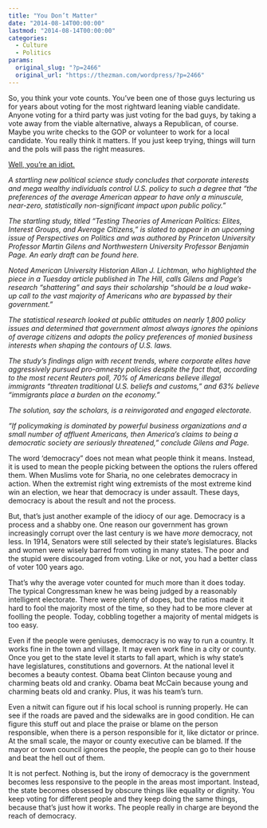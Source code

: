 ```yaml
---
title: "You Don’t Matter"
date: "2014-08-14T00:00:00"
lastmod: "2014-08-14T00:00:00"
categories:
  - Culture
  - Politics
params:
  original_slug: "?p=2466"
  original_url: "https://thezman.com/wordpress/?p=2466"
---
```


So, you think your vote counts. You’ve been one of those guys lecturing
us for years about voting for the most rightward leaning viable
candidate. Anyone voting for a third party was just voting for the bad
guys, by taking a vote away from the viable alternative, always a
Republican, of course. Maybe you write checks to the GOP or volunteer to
work for a local candidate. You really think it matters. If you just
keep trying, things will turn and the pols will pass the right measures.

<a
href="http://www.breitbart.com/Big-Government/2014/08/12/Study-You-Have-Near-Zero-Impact-on-U-S-Policy"
rel="noopener noreferrer" target="_blank">Well, you’re an idiot.</a>

*A startling new political science study concludes that corporate
interests and mega wealthy individuals control U.S. policy to such a
degree that “the preferences of the average American appear to have only
a minuscule, near-zero, statistically non-significant impact upon public
policy.”*

*The startling study, titled “Testing Theories of American Politics:
Elites, Interest Groups, and Average Citizens,” is slated to appear in
an upcoming issue of Perspectives on Politics and was authored by
Princeton University Professor Martin Gilens and Northwestern University
Professor Benjamin Page. An early draft can be found here.*

*Noted American University Historian Allan J. Lichtman, who highlighted
the piece in a Tuesday article published in The Hill, calls Gilens and
Page’s research “shattering” and says their scholarship “should be a
loud wake-up call to the vast majority of Americans who are bypassed by
their government.”*

*The statistical research looked at public attitudes on nearly 1,800
policy issues and determined that government almost always ignores the
opinions of average citizens and adopts the policy preferences of monied
business interests when shaping the contours of U.S. laws.*

*The study’s findings align with recent trends, where corporate elites
have aggressively pursued pro-amnesty policies despite the fact that,
according to the most recent Reuters poll, 70% of Americans believe
illegal immigrants “threaten traditional U.S. beliefs and customs,” and
63% believe “immigrants place a burden on the economy.”*

*The solution, say the scholars, is a reinvigorated and engaged
electorate.*

*“If policymaking is dominated by powerful business organizations and a
small number of affluent Americans, then America’s claims to being a
democratic society are seriously threatened,” conclude Gilens and Page.*

The word ‘democracy” does not mean what people think it means. Instead,
it is used to mean the people picking between the options the rulers
offered them. When Muslims vote for Sharia, no one celebrates democracy
in action. When the extremist right wing extremists of the most extreme
kind win an election, we hear that democracy is under assault. These
days, democracy is about the result and not the process.

But, that’s just another example of the idiocy of our age. Democracy is
a process and a shabby one. One reason our government has grown
increasingly corrupt over the last century is we have *more* democracy,
not less. In 1914, Senators were still selected by their state’s
legislatures. Blacks and women were wisely barred from voting in many
states. The poor and the stupid were discouraged from voting. Like or
not, you had a better class of voter 100 years ago.

That’s why the average voter counted for much more than it does today.
The typical Congressman knew he was being judged by a reasonably
intelligent electorate. There were plenty of dopes, but the ratios made
it hard to fool the majority most of the time, so they had to be more
clever at foolling the people. Today, cobbling together a majority of
mental midgets is too easy.

Even if the people were geniuses, democracy is no way to run a country.
It works fine in the town and village. It may even work fine in a city
or county. Once you get to the state level it starts to fall apart,
which is why state’s have legislatures, constitutions and governors. At
the national level it becomes a beauty contest. Obama beat Clinton
because young and charming beats old and cranky. Obama beat McCain
because young and charming beats old and cranky. Plus, it was his team’s
turn.

Even a nitwit can figure out if his local school is running properly. He
can see if the roads are paved and the sidewalks are in good condition.
He can figure this stuff out and place the praise or blame on the person
responsible, when there is a person responsible for it, like dictator or
prince. At the small scale, the mayor or county executive can be blamed.
If the mayor or town council ignores the people, the people can go to
their house and beat the hell out of them.

It is not perfect. Nothing is, but the irony of democracy is the
government becomes less responsive to the people in the areas most
important. Instead, the state becomes obsessed by obscure things like
equality or dignity. You keep voting for different people and they keep
doing the same things, because that’s just how it works. The people
really in charge are beyond the reach of democracy.
